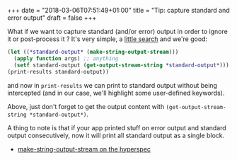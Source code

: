 +++
date = "2018-03-06T07:51:49+01:00"
title = "Tip: capture standard and error output"
draft = false
+++


What if we want to capture standard (and/or error) output in order to
ignore it or post-process it ? It's very simple, a
[little search](https://stackoverflow.com/questions/35333715/lisp-capture-stdout-and-stderr-store-it-in-separate-variables)
and we're good:

~~~lisp
(let ((*standard-output* (make-string-output-stream)))
  (apply function args) ;; anything
  (setf standard-output (get-output-stream-string *standard-output*)))
(print-results standard-output))
~~~

and now in `print-results` we can print to standard output without
being intercepted (and in our case, we'll highlight some user-defined
keywords).

Above, just don't forget to get the output content with
`(get-output-stream-string *standard-output*)`.

A thing to note is that if your app printed stuff on error output and
standard output consecutively, now it will print all standard output
as a single block.

- [make-string-output-stream on the hyperspec](http://www.lispworks.com/documentation/HyperSpec/Body/f_mk_s_2.htm#make-string-output-stream)
